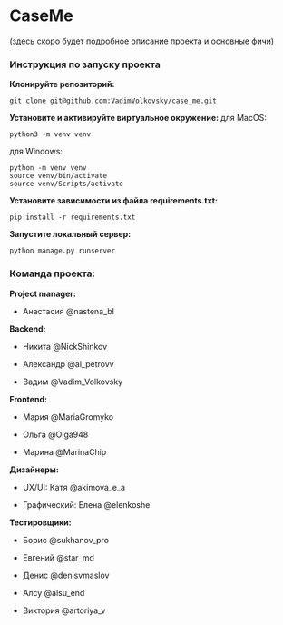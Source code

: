 # CaseMe
(здесь скоро будет подробное описание проекта и основные фичи)

### Инструкция по запуску проекта
**Клонируйте репозиторий:**
```
git clone git@github.com:VadimVolkovsky/case_me.git
```

**Установите и активируйте виртуальное окружение:**
для MacOS:
```
python3 -m venv venv
```

для Windows:
```
python -m venv venv
source venv/bin/activate
source venv/Scripts/activate
```
**Установите зависимости из файла requirements.txt:**
```
pip install -r requirements.txt
```

**Запустите локальный сервер:**
```
python manage.py runserver
```



### Команда проекта: 

**Project manager:**

- Анастасия @nastena_bl



**Backend:**

- Никита @NickShinkov

- Александр @al_petrovv

- Вадим @Vadim_Volkovsky



**Frontend:** 

- Мария @MariaGromyko

- Ольга @Olga948

- Марина @MarinaChip



**Дизайнеры:**

- UX/UI: Катя @akimova_e_a 

- Графический: Елена @elenkoshe



**Тестировщики:**

- Борис @sukhanov_pro

- Евгений @star_md

- Денис @denisvmaslov

- Алсу @alsu_end

- Виктория @artoriya_v
